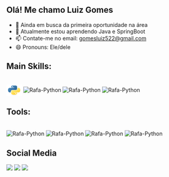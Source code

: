 ## Olá! Me chamo Luiz Gomes
- 🔭 Ainda em busca da primeira oportunidade na área
- 🌱 Atualmente estou aprendendo Java e SpringBoot
- 📫 Contate-me no email: gomesluiz522@gmail.com
- 😄 Pronouns: Ele/dele
<h2> Main Skills: </h2>
 <div style="display: inline_block"><br>
  <img align="center" alt="Rafa-Python" height="30" width="40" src="https://raw.githubusercontent.com/devicons/devicon/master/icons/python/python-original.svg">
  <img align="center" alt="Rafa-Python" height="30" width="40" src="https://raw.githubusercontent.com/marwin1991/profile-technology-icons/refs/heads/main/icons/java.png">
  <img align="center" alt="Rafa-Python" height="30" width="40" src="https://raw.githubusercontent.com/marwin1991/profile-technology-icons/refs/heads/main/icons/spring.png">
  <img align="center" alt="Rafa-Python" height="30" width="40" src="https://raw.githubusercontent.com/marwin1991/profile-technology-icons/refs/heads/main/icons/c.png">
</div>
<h2> Tools: </h2> 
 <div style="display: inline_block"><br>
  <img align="center" alt="Rafa-Python" height="30" width="40" src="https://raw.githubusercontent.com/marwin1991/profile-technology-icons/refs/heads/main/icons/git.png" >  
  <img align="center" alt="Rafa-Python" height="30" width="40" src="https://raw.githubusercontent.com/marwin1991/profile-technology-icons/refs/heads/main/icons/github.png" >  
  <img align="center" alt="Rafa-Python" height="30" width="40" src="https://raw.githubusercontent.com/marwin1991/profile-technology-icons/refs/heads/main/icons/visual_studio_code.png" >  
  <img align="center" alt="Rafa-Python" height="30" width="40" src="https://raw.githubusercontent.com/marwin1991/profile-technology-icons/refs/heads/main/icons/eclipse.png" >
</div>

<h2> Social Media </h2>
<div>
  <a href="https://www.instagram.com/gomes.lfa/" target="_blank"><img src="https://img.shields.io/badge/-Instagram-%23E4405F?style=for-the-badge&logo=instagram&logoColor=white" target="_blank"></a>
 	<a href="https://www.twitch.tv/stazvlr" target="_blank"><img src="https://img.shields.io/badge/Twitch-9146FF?style=for-the-badge&logo=twitch&logoColor=white" target="_blank"></a>
  <a href="https://www.linkedin.com/in/luiz-gomes-3088b12b7/" target="_blank"><img src="https://img.shields.io/badge/-LinkedIn-%230077B5?style=for-the-badge&logo=linkedin&logoColor=white" target="_blank"></a> 
</div>


